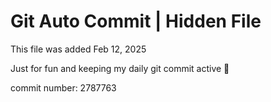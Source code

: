 # Git Auto Commit | Hidden File

This file was added Feb 12, 2025

Just for fun and keeping my daily git commit active 🤪

commit number: 2787763
